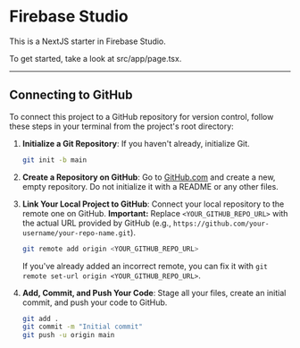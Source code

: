 # Firebase Studio

This is a NextJS starter in Firebase Studio.

To get started, take a look at src/app/page.tsx.

---

## Connecting to GitHub

To connect this project to a GitHub repository for version control, follow these steps in your terminal from the project's root directory:

1.  **Initialize a Git Repository**: If you haven't already, initialize Git.
    ```bash
    git init -b main
    ```

2.  **Create a Repository on GitHub**: Go to [GitHub.com](https://github.com) and create a new, empty repository. Do not initialize it with a README or any other files.

3.  **Link Your Local Project to GitHub**: Connect your local repository to the remote one on GitHub. **Important:** Replace `<YOUR_GITHUB_REPO_URL>` with the actual URL provided by GitHub (e.g., `https://github.com/your-username/your-repo-name.git`).
    ```bash
    git remote add origin <YOUR_GITHUB_REPO_URL>
    ```
    If you've already added an incorrect remote, you can fix it with `git remote set-url origin <YOUR_GITHUB_REPO_URL>`.

4.  **Add, Commit, and Push Your Code**: Stage all your files, create an initial commit, and push your code to GitHub.
    ```bash
    git add .
    git commit -m "Initial commit"
    git push -u origin main
    ```
